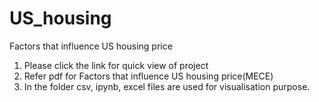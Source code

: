 # US_housing
Factors that influence US housing price
1. Please click the link for quick view of project 
2. Refer pdf for Factors that influence US housing price(MECE)
3. In the folder csv, ipynb, excel files are used for visualisation purpose.
